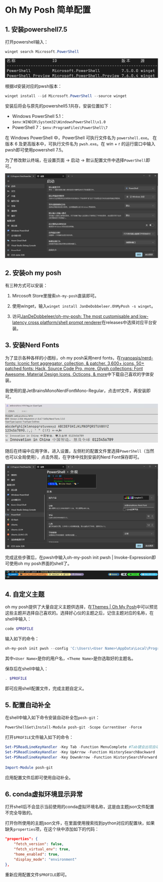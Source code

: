 # Oh My Posh 简单配置

## 1. 安装powershell7.5

打开powershell输入：

```powershell
winget search Microsoft.PowerShell
```

<img src="https://github.com/Syrix555/oh_my_posh_config/blob/main/README.assets/image-20250416232023704.png" alt="image-20250416232023704"  />

根据id安装对应的pwsh版本：

```powershell
winget install --id Microsoft.PowerShell --source winget
```

安装后将会与原先的powershell5.1共存，安装位置如下：

- Windows PowerShell 5.1：`$env:WINDIR\System32\WindowsPowerShell\v1.0`
- PowerShell 7：`$env:ProgramFiles\PowerShell\7`

在 Windows PowerShell 中，PowerShell 可执行文件名为 `powershell.exe`。 在版本 6 及更高版本中，可执行文件名为 `pwsh.exe`。在 win + r 的运行窗口中输入pwsh即可使用powershell 7.5。

为了修改默认终端，在设置页面 -> 启动 -> 默认配置文件中选择`PowerShell`即可。

![image-20250416232858905](https://github.com/Syrix555/oh_my_posh_config/blob/main/README.assets/image-20250416232858905.png)

## 2. 安装oh my posh

有三种方式可以安装：

1. Mircosoft Store里搜索`oh-my-posh`直装即可。

2. 使用winget，输入`winget install JanDeDobbeleer.OhMyPosh -s winget`。

3. 访问[JanDeDobbeleer/oh-my-posh: The most customisable and low-latency cross platform/shell prompt renderer](https://github.com/JanDeDobbeleer/oh-my-posh)在releases中选择对应平台安装。

## 3. 安装Nerd Fonts

为了显示各种各样的小图标，oh my posh采用nerd fonts，在[ryanoasis/nerd-fonts: Iconic font aggregator, collection, & patcher. 3,600+ icons, 50+ patched fonts: Hack, Source Code Pro, more. Glyph collections: Font Awesome, Material Design Icons, Octicons, & more](https://github.com/ryanoasis/nerd-fonts)中下载自己喜欢的字体安装。

我使用的是JetBrainsMonoNerdFontMono-Regular，点击ttf文件，再安装即可。

![image-20250416233706647](https://github.com/Syrix555/oh_my_posh_config/blob/main/README.assets/image-20250416233706647.png)

随后在终端中应用字体，进入设置，左侧栏的配置文件里选择`PowerShell`（当然也可以全局使用），点击外观，在字体中找到安装的Nerd Font保存即可。

![image-20250416233901002](https://github.com/Syrix555/oh_my_posh_config/blob/main/README.assets/image-20250416233901002.png)

完成这些步骤后，在pwsh中输入oh-my-posh init pwsh | Invoke-Expression即可使用oh my posh界面的shell了。

![image-20250416234339994](https://github.com/Syrix555/oh_my_posh_config/blob/main/README.assets/image-20250416234339994.png)

##    4. 自定义主题

oh my posh提供了大量自定义主题供选择，在[Themes | Oh My Posh](https://ohmyposh.dev/docs/themes)中可以预览这些主题并选择自己喜欢的。选择好心仪的主题之后，记住主题对应的名称，在shell中输入：

```powershell
code $PROFILE
```

输入如下的命令：

```powershell
oh-my-posh init pwsh --config 'C:\Users\<User Name>\AppData\Local\Programs\oh-my-posh\themes\<Theme Name>.omp.json' | Invoke-Expression
```

其中`<User Name>`是你的用户名，`<Theme Name>`是你选取好的主题名。

保存后在shell中输入：

```powershell
. $PROFILE
```

即可应用shell配置文件，完成主题自定义。

## 5. 配置自动补全

在shell中输入如下命令安装自动补全包`posh-git`：

```powershell
PowerShellGet\Install-Module posh-git -Scope CurrentUser -Force
```

打开`$PROFILE`文件输入如下的命令：

```powershell
Set-PSReadLineKeyHandler -Key Tab -Function MenuComplete #Tab键会出现自动补全菜单
Set-PSReadlineKeyHandler -Key UpArrow -Function HistorySearchBackward
Set-PSReadlineKeyHandler -Key DownArrow -Function HistorySearchForward

Import-Module posh-git
```

应用配置文件后即可使用自动补全。

## 6. conda虚拟环境显示异常

打开shell后不会显示当前使用的conda虚拟环境名称，这是由主题json文件配置不完全导致的。

打开你所使用的主题json文件，在里面使用搜索找到python对应的配置块，如果缺失`properties`项，在这个块中添加如下的代码：

```json
"properties": {
	"fetch_version": false,
	"fetch_virtual_env": true,
	"home_enabled": true,
	"display_mode": "environment"
},
```

重新应用配置文件`$PROFILE`即可。